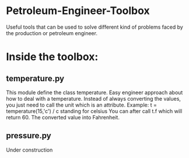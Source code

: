 # Petroleum-Engineer-Toolbox
Useful tools that can be used to solve different kind of problems faced by the production or petroleum engineer.

# Inside the toolbox:
## temperature.py

This module define the class temperature. Easy engineer approach about how to deal with a temperature.
Instead of always converting the values, you just need to call the unit which is an attribute.
Example: t = temperature(15,'c')  / c standing for celsius
You can after call t.f which will return 60. The converted value into Fahrenheit.

## pressure.py

Under construction
